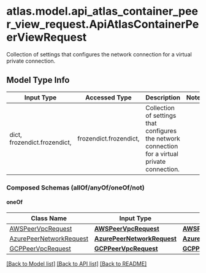 # atlas.model.api_atlas_container_peer_view_request.ApiAtlasContainerPeerViewRequest

Collection of settings that configures the network connection for a virtual private connection.

## Model Type Info
Input Type | Accessed Type | Description | Notes
------------ | ------------- | ------------- | -------------
dict, frozendict.frozendict,  | frozendict.frozendict,  | Collection of settings that configures the network connection for a virtual private connection. | 

### Composed Schemas (allOf/anyOf/oneOf/not)
#### oneOf
Class Name | Input Type | Accessed Type | Description | Notes
------------- | ------------- | ------------- | ------------- | -------------
[AWSPeerVpcRequest](AWSPeerVpcRequest.md) | [**AWSPeerVpcRequest**](AWSPeerVpcRequest.md) | [**AWSPeerVpcRequest**](AWSPeerVpcRequest.md) |  | 
[AzurePeerNetworkRequest](AzurePeerNetworkRequest.md) | [**AzurePeerNetworkRequest**](AzurePeerNetworkRequest.md) | [**AzurePeerNetworkRequest**](AzurePeerNetworkRequest.md) |  | 
[GCPPeerVpcRequest](GCPPeerVpcRequest.md) | [**GCPPeerVpcRequest**](GCPPeerVpcRequest.md) | [**GCPPeerVpcRequest**](GCPPeerVpcRequest.md) |  | 

[[Back to Model list]](../../README.md#documentation-for-models) [[Back to API list]](../../README.md#documentation-for-api-endpoints) [[Back to README]](../../README.md)

